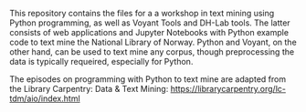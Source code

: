 This repository contains the files for a a workshop in text mining using Python programming, as well as Voyant Tools and DH-Lab tools. The latter consists of web applications and Jupyter Notebooks with Python example code to text mine the National Library of Norway. Python and Voyant, on the other hand, can be used to text mine any corpus, though preprocessing the data is typically requeired, especially for Python.

The episodes on programming with Python to text mine are adapted from the Library Carpentry: Data & Text Mining: https://librarycarpentry.org/lc-tdm/aio/index.html
